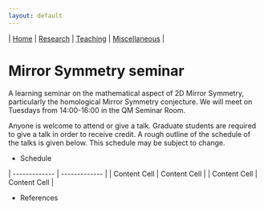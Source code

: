 ```yaml
---
layout: default
---
```



| [Home](index.md)  | [Research](research-en.md)    | [Teaching](teaching-en.md) | [Miscellaneous](miscellaneous-en.md)          | 

# Mirror Symmetry seminar 

A learning seminar on the mathematical aspect of 2D Mirror Symmetry, particularly the homological Mirror Symmetry conjecture. We will meet on Tuesdays from 14:00-16:00 in the QM Seminar Room.

Anyone is welcome to attend or give a talk. Graduate students are required to give a talk in order to receive credit. A rough outline of the schedule of the talks is given below. This schedule may be subject to change.

- Schedule

| ------------- | ------------- |
| Content Cell  | Content Cell  |
| Content Cell  | Content Cell  |

- References






<meta name="googlebot" content="noindex" />
